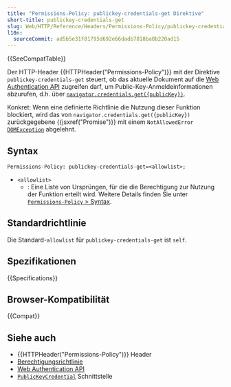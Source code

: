 ```yaml
---
title: "Permissions-Policy: publickey-credentials-get Direktive"
short-title: publickey-credentials-get
slug: Web/HTTP/Reference/Headers/Permissions-Policy/publickey-credentials-get
l10n:
  sourceCommit: ad5b5e31f81795d692e66dadb7818ba8b220ad15
---
```


{{SeeCompatTable}}

Der HTTP-Header {{HTTPHeader("Permissions-Policy")}} mit der Direktive `publickey-credentials-get` steuert, ob das aktuelle Dokument auf die [Web Authentication API](/de/docs/Web/API/Web_Authentication_API) zugreifen darf, um Public-Key-Anmeldeinformationen abzurufen, d.h. über [`navigator.credentials.get({publicKey})`](/de/docs/Web/API/CredentialsContainer/get).

Konkret: Wenn eine definierte Richtlinie die Nutzung dieser Funktion blockiert, wird das von `navigator.credentials.get({publicKey})` zurückgegebene {{jsxref("Promise")}} mit einem `NotAllowedError` [`DOMException`](/de/docs/Web/API/DOMException) abgelehnt.

## Syntax

```http
Permissions-Policy: publickey-credentials-get=<allowlist>;
```

- `<allowlist>`
  - : Eine Liste von Ursprüngen, für die die Berechtigung zur Nutzung der Funktion erteilt wird. Weitere Details finden Sie unter [`Permissions-Policy` > Syntax](/de/docs/Web/HTTP/Reference/Headers/Permissions-Policy#syntax).

## Standardrichtlinie

Die Standard-`allowlist` für `publickey-credentials-get` ist `self`.

## Spezifikationen

{{Specifications}}

## Browser-Kompatibilität

{{Compat}}

## Siehe auch

- {{HTTPHeader("Permissions-Policy")}} Header
- [Berechtigungsrichtlinie](/de/docs/Web/HTTP/Guides/Permissions_Policy)
- [Web Authentication API](/de/docs/Web/API/Web_Authentication_API)
- [`PublicKeyCredential`](/de/docs/Web/API/PublicKeyCredential) Schnittstelle
